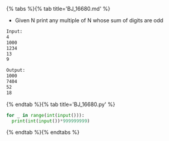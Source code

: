 {% tabs %}{% tab title='BJ_16680.md' %}

* Given N print any multiple of N whose sum of digits are odd

```txt
Input:
4
1000
1234
13
9

Output:
1000
7404
52
18
```

{% endtab %}{% tab title='BJ_16680.py' %}

```py
for _ in range(int(input())):
  print(int(input())*999999999)
```

{% endtab %}{% endtabs %}
